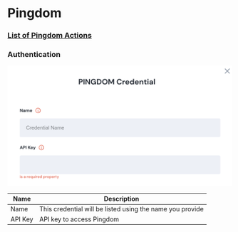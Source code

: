 # Pingdom

### [List of Pingdom Actions](https://docs.unskript.com/unskript-product-documentation/lists/action\_list#pingdom)

### Authentication

![Information needed to onboard Pingdom connector](<../../.gitbook/assets/Screen Shot 2022-06-15 at 7.35.07 PM.png>)

| Name    | Description                                               |
| ------- | --------------------------------------------------------- |
| Name    | This credential will be listed using the name you provide |
| API Key | API key to access Pingdom                                 |
